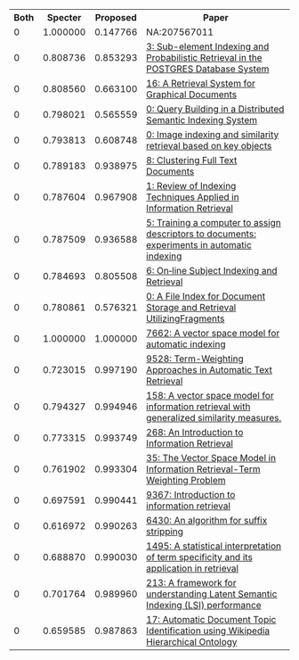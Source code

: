 <html><table><tr>
<th>Both</th>
<th>Specter</th>
<th>Proposed</th>
<th>Paper</th>
</tr>
<tr>
<td>0</td>
<td>1.000000</td>
<td>0.147766</td>
<td>NA:207567011</td>
</tr>
<tr>
<td>0</td>
<td>0.808736</td>
<td>0.853293</td>
<td><a href="https://www.semanticscholar.org/paper/4e32f36f9b4ad6ff990a8f05feb851711cb6789d">3: Sub-element Indexing and Probabilistic Retrieval in the POSTGRES Database System</a></td>
</tr>
<tr>
<td>0</td>
<td>0.808560</td>
<td>0.663100</td>
<td><a href="https://www.semanticscholar.org/paper/dfda3363fcd72c34eab6e6e5e91b93193db68a5d">16: A Retrieval System for Graphical Documents</a></td>
</tr>
<tr>
<td>0</td>
<td>0.798021</td>
<td>0.565559</td>
<td><a href="https://www.semanticscholar.org/paper/e33a3b380d3d155b08da1eec179ff0526fb2093d">0: Query Building in a Distributed Semantic Indexing System</a></td>
</tr>
<tr>
<td>0</td>
<td>0.793813</td>
<td>0.608748</td>
<td><a href="https://www.semanticscholar.org/paper/e64042fd41ef1a74644a0c607271dd24169561b3">0: Image indexing and similarity retrieval based on key objects</a></td>
</tr>
<tr>
<td>0</td>
<td>0.789183</td>
<td>0.938975</td>
<td><a href="https://www.semanticscholar.org/paper/aa1840d1c7b78c2b0a25001519754f9902bc8142">8: Clustering Full Text Documents</a></td>
</tr>
<tr>
<td>0</td>
<td>0.787604</td>
<td>0.967908</td>
<td><a href="https://www.semanticscholar.org/paper/94a25a13254ffc229674d223f27becd374fd18bd">1: Review of Indexing Techniques Applied in Information Retrieval</a></td>
</tr>
<tr>
<td>0</td>
<td>0.787509</td>
<td>0.936588</td>
<td><a href="https://www.semanticscholar.org/paper/8172ae2dac53ad039792913c95efa52594be7bcd">5: Training a computer to assign descriptors to documents: experiments in automatic indexing</a></td>
</tr>
<tr>
<td>0</td>
<td>0.784693</td>
<td>0.805508</td>
<td><a href="https://www.semanticscholar.org/paper/d9b043512757f4278c88a5cb2de9c232d70b33bc">6: On‐line Subject Indexing and Retrieval</a></td>
</tr>
<tr>
<td>0</td>
<td>0.780861</td>
<td>0.576321</td>
<td><a href="https://www.semanticscholar.org/paper/83c324f276cd8a450b7c6f59190768f211696a8d">0: A File Index for Document Storage and Retrieval UtilizingFragments</a></td>
</tr>
<tr>
<td>0</td>
<td>1.000000</td>
<td>1.000000</td>
<td><a href="https://www.semanticscholar.org/paper/d5f169880e30e1f76827d72f862555d00b01bed9">7662: A vector space model for automatic indexing</a></td>
</tr>
<tr>
<td>0</td>
<td>0.723015</td>
<td>0.997190</td>
<td><a href="https://www.semanticscholar.org/paper/e50a316f97c9a405aa000d883a633bd5707f1a34">9528: Term-Weighting Approaches in Automatic Text Retrieval</a></td>
</tr>
<tr>
<td>0</td>
<td>0.794327</td>
<td>0.994946</td>
<td><a href="https://www.semanticscholar.org/paper/5d6f75842f1a121a6ab679cec10fe2fa8efa17c8">158: A vector space model for information retrieval with generalized similarity measures.</a></td>
</tr>
<tr>
<td>0</td>
<td>0.773315</td>
<td>0.993749</td>
<td><a href="https://www.semanticscholar.org/paper/e1a8434b864cfd162daac37fc6b9255a2a40e0f2">268: An Introduction to Information Retrieval</a></td>
</tr>
<tr>
<td>0</td>
<td>0.761902</td>
<td>0.993304</td>
<td><a href="https://www.semanticscholar.org/paper/67befecbb83767826440e2cd605f0e63ffee3e65">35: The Vector Space Model in Information Retrieval-Term Weighting Problem</a></td>
</tr>
<tr>
<td>0</td>
<td>0.697591</td>
<td>0.990441</td>
<td><a href="https://www.semanticscholar.org/paper/806c2c4327a31fded64a5d673ab82b133194c234">9367: Introduction to information retrieval</a></td>
</tr>
<tr>
<td>0</td>
<td>0.616972</td>
<td>0.990263</td>
<td><a href="https://www.semanticscholar.org/paper/a651bb7cc7fc68ece0cc66ab921486d163373385">6430: An algorithm for suffix stripping</a></td>
</tr>
<tr>
<td>0</td>
<td>0.688870</td>
<td>0.990030</td>
<td><a href="https://www.semanticscholar.org/paper/aa00e6e38d9845edc02fe0ea038a0af6f5ad6ad6">1495: A statistical interpretation of term specificity and its application in retrieval</a></td>
</tr>
<tr>
<td>0</td>
<td>0.701764</td>
<td>0.989960</td>
<td><a href="https://www.semanticscholar.org/paper/cc80e7220a2f165c82329d6e600c196c792077f8">213: A framework for understanding Latent Semantic Indexing (LSI) performance</a></td>
</tr>
<tr>
<td>0</td>
<td>0.659585</td>
<td>0.987863</td>
<td><a href="https://www.semanticscholar.org/paper/f6612b5b05fe16cc1400dc0af7e5ed58b374653d">17: Automatic Document Topic Identification using Wikipedia Hierarchical Ontology</a></td>
</tr>
</table></html>
